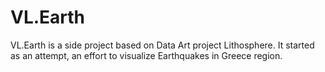 # VL.Earth
VL.Earth is a side project based on Data Art project Lithosphere. It started as an attempt, an effort to visualize Earthquakes in Greece region.
